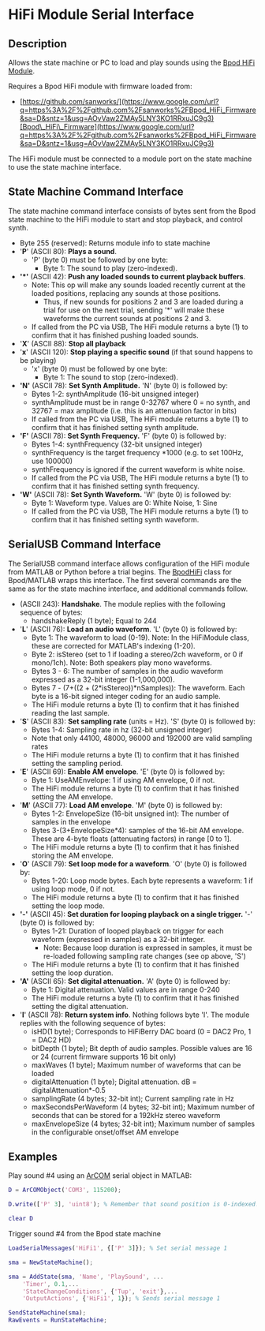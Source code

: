# HiFi Module Serial Interface

## Description

Allows the state machine or PC to load and play sounds using the [Bpod HiFi Module](../module-documentation/hifi-module.md).

Requires a Bpod HiFi module with firmware loaded from:

- [https://github.com/sanworks/](https://www.google.com/url?q=https%3A%2F%2Fgithub.com%2Fsanworks%2FBpod_HiFi_Firmware&sa=D&sntz=1&usg=AOvVaw2ZMAy5LNY3KO1RRxuJC9g3)[Bpod\_HiFi\_Firmware](https://www.google.com/url?q=https%3A%2F%2Fgithub.com%2Fsanworks%2FBpod_HiFi_Firmware&sa=D&sntz=1&usg=AOvVaw2ZMAy5LNY3KO1RRxuJC9g3)

The HiFi module must be connected to a module port on the state machine to use the state machine interface.

## State Machine Command Interface

The state machine command interface consists of bytes sent from the Bpod state machine to the HiFi module to start and stop playback, and control synth.

- Byte 255 (reserved): Returns module info to state machine
- '**P**' (ASCII 80): **Plays a sound**.
    - 'P' (byte 0) must be followed by one byte:
        - Byte 1: The sound to play (zero-indexed).
- **'\*'** (ASCII 42): **Push any loaded sounds to current playback buffers**.
    - Note: This op will make any sounds loaded recently current at the loaded positions, replacing any sounds at those positions.
        - Thus, if new sounds for positions 2 and 3 are loaded during a trial for use on the next trial, sending '\*' will make these waveforms the current sounds at positions 2 and 3.
    - If called from the PC via USB, The HiFi module returns a byte (1) to confirm that it has finished pushing loaded sounds.
- '**X**' (ASCII 88): **Stop all playback**
- '**x**' (ASCII 120): **Stop playing a specific sound** (if that sound happens to be playing)
    - 'x' (byte 0) must be followed by one byte:
        - Byte 1: The sound to stop (zero-indexed).
- **'N'** (ASCII 78): **Set Synth Amplitude.** 'N' (byte 0) is followed by:
    - Bytes 1-2: synthAmplitude (16-bit unsigned integer)
    - synthAmplitude must be in range 0-32767 where 0 = no synth, and 32767 = max amplitude (i.e. this is an attenuation factor in bits)
    - If called from the PC via USB, The HiFi module returns a byte (1) to confirm that it has finished setting synth amplitude.
- **'F'** (ASCII 78): **Set Synth Frequency.** 'F' (byte 0) is followed by:
    - Bytes 1-4: synthFrequency (32-bit unsigned integer)
    - synthFrequency is the target frequency \*1000 (e.g. to set 100Hz, use 100000)
    - synthFrequency is ignored if the current waveform is white noise.
    - If called from the PC via USB, The HiFi module returns a byte (1) to confirm that it has finished setting synth frequency.
- **'W'** (ASCII 78): **Set Synth Waveform.** 'W' (byte 0) is followed by:
    - Byte 1: Waveform type. Values are 0: White Noise, 1: Sine
    - If called from the PC via USB, The HiFi module returns a byte (1) to confirm that it has finished setting synth waveform.

## SerialUSB Command Interface

The SerialUSB command interface allows configuration of the HiFi module from MATLAB or Python before a trial begins. The [BpodHiFi](../module-documentation/hifi-module.md) class for Bpod/MATLAB wraps this interface. The first several commands are the same as for the state machine interface, and additional commands follow.

- (ASCII 243): **Handshake**. The module replies with the following sequence of bytes:
    - handshakeReply (1 byte); Equal to 244
- '**L**' (ASCII 76): **Load an audio waveform**. 'L' (byte 0) is followed by:
    - Byte 1: The waveform to load (0-19). Note: In the HiFiModule class, these are corrected for MATLAB's indexing (1-20).
    - Byte 2: isStereo (set to 1 if loading a stereo/2ch waveform, or 0 if mono/1ch). Note: Both speakers play mono waveforms.
    - Bytes 3 - 6: The number of samples in the audio waveform expressed as a 32-bit integer (1-1,000,000).
    - Bytes 7 - (7+((2 + (2\*isStereo))\*nSamples)): The waveform. Each byte is a 16-bit signed integer coding for an audio sample.
    - The HiFi module returns a byte (1) to confirm that it has finished reading the last sample.
- '**S**' (ASCII 83): **Set sampling rate** (units = Hz). 'S' (byte 0) is followed by:
    - Bytes 1-4: Sampling rate in hz (32-bit unsigned integer)
    - Note that only 44100, 48000, 96000 and 192000 are valid sampling rates
    - The HiFi module returns a byte (1) to confirm that it has finished setting the sampling period.
- '**E**' (ASCII 69): **Enable AM envelope**. 'E' (byte 0) is followed by:
    - Byte 1: UseAMEnvelope: 1 if using AM envelope, 0 if not.
    - The HiFi module returns a byte (1) to confirm that it has finished setting the AM envelope.
- '**M**' (ASCII 77): **Load AM envelope**. 'M' (byte 0) is followed by:
    - Bytes 1-2: EnvelopeSize (16-bit unsigned int): The number of samples in the envelope
    - Bytes 3-(3+EnvelopeSize\*4): samples of the 16-bit AM envelope. These are 4-byte floats (attenuating factors) in range \[0 to 1\].
    - The HiFi module returns a byte (1) to confirm that it has finished storing the AM envelope.
- '**O**' (ASCII 79): **Set loop mode for a waveform**. 'O' (byte 0) is followed by:
    - Bytes 1-20: Loop mode bytes. Each byte represents a waveform: 1 if using loop mode, 0 if not.
    - The HiFi module returns a byte (1) to confirm that it has finished setting the loop mode.
- **'-'** (ASCII 45): **Set duration for looping playback on a single trigger.** '-' (byte 0) is followed by:
    - Bytes 1-21: Duration of looped playback on trigger for each waveform (expressed in samples) as a 32-bit integer.
        - Note: Because loop duration is expressed in samples, it must be re-loaded following sampling rate changes (see op above, 'S')
    - The HiFi module returns a byte (1) to confirm that it has finished setting the loop duration.
- **'A'** (ASCII 65): **Set digital attenuation.** 'A' (byte 0) is followed by:
    - Byte 1: Digital attenuation. Valid values are in range 0-240
    - The HiFi module returns a byte (1) to confirm that it has finished setting the digital attenuation.
- '**I**' (ASCII 78): **Return system info**. Nothing follows byte 'I'. The module replies with the following sequence of bytes:
    - isHD(1 byte); Corresponds to HiFiBerry DAC board (0 = DAC2 Pro, 1 = DAC2 HD)
    - bitDepth (1 byte); Bit depth of audio samples. Possible values are 16 or 24 (current firmware supports 16 bit only)
    - maxWaves (1 byte); Maximum number of waveforms that can be loaded
    - digitalAttenuation (1 byte); Digital attenuation. dB = digitalAttenuation\*-0.5
    - samplingRate (4 bytes; 32-bit int); Current sampling rate in Hz
    - maxSecondsPerWaveform (4 bytes; 32-bit int); Maximum number of seconds that can be stored for a 192kHz stereo waveform
    - maxEnvelopeSize (4 bytes; 32-bit int); Maximum number of samples in the configurable onset/offset AM envelope

## Examples

Play sound #4 using an [ArCOM](http://www.google.com/url?q=http%3A%2F%2Fsites.google.com%2Fsite%2Fsanworksdocs%2Farcom&sa=D&sntz=1&usg=AOvVaw0q9tKPNJMCdKV2qsdKk90n) serial object in MATLAB:

```matlab
D = ArCOMObject('COM3', 115200);

D.write(['P' 3], 'uint8'); % Remember that sound position is 0-indexed!

clear D
```

Trigger sound #4 from the Bpod state machine
```matlab
LoadSerialMessages('HiFi1', {['P' 3]}); % Set serial message 1

sma = NewStateMachine();

sma = AddState(sma, 'Name', 'PlaySound', ...
    'Timer', 0.1,...
    'StateChangeConditions', {'Tup', 'exit'},...
    'OutputActions', {'HiFi1', 1}); % Sends serial message 1

SendStateMachine(sma);
RawEvents = RunStateMachine;
```
